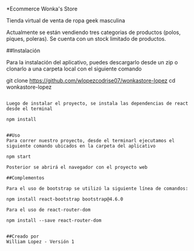 *Ecommerce Wonka's Store

Tienda virtual de venta de ropa geek masculina

Actualmente se están vendiendo tres categorias de productos (polos, piques, poleras). Se cuenta con un stock limitado de productos.


##Instalación

Para la instalación del aplicativo, puedes descargarlo desde un zip o clonarlo a una carpeta local con el siguiente comando

git clone https://github.com/wlopezcodrise07/wonkastore-lopez
cd wonkastore-lopez
```

Luego de instalar el proyecto, se instala las dependencias de react desde el terminal

npm install


##Uso
Para correr nuestro proyecto, desde el terminarl ejecutamos el siguiente comando ubicados en la carpeta del aplicativo

npm start

Posterior se abrirá el navegador con el proyecto web

##Complementos

Para el uso de bootstrap se utilizó la siguiente línea de comandos:

npm install react-bootstrap bootstrap@4.6.0

Para el uso de react-router-dom

npm install --save react-router-dom


##Creado por 
William Lopez - Versión 1

